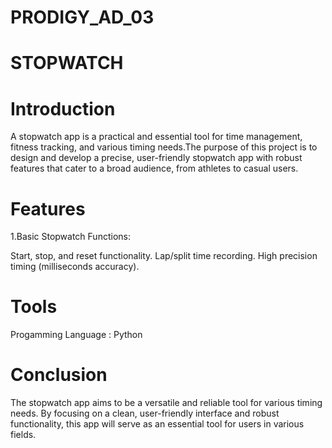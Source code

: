 # PRODIGY_AD_03
# STOPWATCH 
# Introduction

   A stopwatch app is a practical and essential tool for time management, fitness tracking, and various timing needs.The purpose of this project is to design and develop a precise, user-friendly stopwatch app with robust features that cater to a broad audience, from athletes to casual users.

# Features

1.Basic Stopwatch Functions:

   Start, stop, and reset functionality.
   Lap/split time recording.
   High precision timing (milliseconds accuracy).

# Tools

   Progamming Language : Python
   
# Conclusion

   The stopwatch app aims to be a versatile and reliable tool for various timing needs. By focusing on a clean, user-friendly interface and robust functionality, this app will serve as an essential tool for users in various fields.
